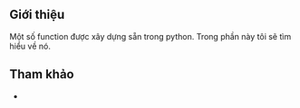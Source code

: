 ## Giới thiệu

Một số function được xây dựng sẵn trong python. Trong phần này tôi sẽ tìm hiểu về nó.

## Tham khảo

- []()
